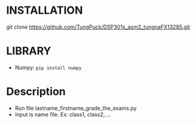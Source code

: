 # INSTALLATION
git clone https://github.com/TungPuck/DSP301x_asm2_tungnaFX13285.git

# LIBRARY
- Numpy: `pip install numpy`

# Description
- Run file  lastname_firstname_grade_the_exams.py
- Input is name file. Ex: class1, class2,....